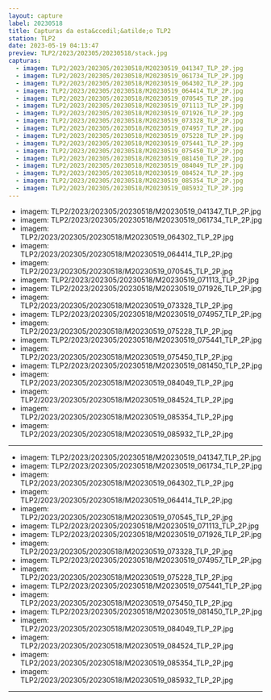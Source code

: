 ```yaml
---
layout: capture
label: 20230518
title: Capturas da esta&ccedil;&atilde;o TLP2
station: TLP2
date: 2023-05-19 04:13:47
preview: TLP2/2023/202305/20230518/stack.jpg
capturas:
  - imagem: TLP2/2023/202305/20230518/M20230519_041347_TLP_2P.jpg
  - imagem: TLP2/2023/202305/20230518/M20230519_061734_TLP_2P.jpg
  - imagem: TLP2/2023/202305/20230518/M20230519_064302_TLP_2P.jpg
  - imagem: TLP2/2023/202305/20230518/M20230519_064414_TLP_2P.jpg
  - imagem: TLP2/2023/202305/20230518/M20230519_070545_TLP_2P.jpg
  - imagem: TLP2/2023/202305/20230518/M20230519_071113_TLP_2P.jpg
  - imagem: TLP2/2023/202305/20230518/M20230519_071926_TLP_2P.jpg
  - imagem: TLP2/2023/202305/20230518/M20230519_073328_TLP_2P.jpg
  - imagem: TLP2/2023/202305/20230518/M20230519_074957_TLP_2P.jpg
  - imagem: TLP2/2023/202305/20230518/M20230519_075228_TLP_2P.jpg
  - imagem: TLP2/2023/202305/20230518/M20230519_075441_TLP_2P.jpg
  - imagem: TLP2/2023/202305/20230518/M20230519_075450_TLP_2P.jpg
  - imagem: TLP2/2023/202305/20230518/M20230519_081450_TLP_2P.jpg
  - imagem: TLP2/2023/202305/20230518/M20230519_084049_TLP_2P.jpg
  - imagem: TLP2/2023/202305/20230518/M20230519_084524_TLP_2P.jpg
  - imagem: TLP2/2023/202305/20230518/M20230519_085354_TLP_2P.jpg
  - imagem: TLP2/2023/202305/20230518/M20230519_085932_TLP_2P.jpg
---
```

  - imagem: TLP2/2023/202305/20230518/M20230519_041347_TLP_2P.jpg
  - imagem: TLP2/2023/202305/20230518/M20230519_061734_TLP_2P.jpg
  - imagem: TLP2/2023/202305/20230518/M20230519_064302_TLP_2P.jpg
  - imagem: TLP2/2023/202305/20230518/M20230519_064414_TLP_2P.jpg
  - imagem: TLP2/2023/202305/20230518/M20230519_070545_TLP_2P.jpg
  - imagem: TLP2/2023/202305/20230518/M20230519_071113_TLP_2P.jpg
  - imagem: TLP2/2023/202305/20230518/M20230519_071926_TLP_2P.jpg
  - imagem: TLP2/2023/202305/20230518/M20230519_073328_TLP_2P.jpg
  - imagem: TLP2/2023/202305/20230518/M20230519_074957_TLP_2P.jpg
  - imagem: TLP2/2023/202305/20230518/M20230519_075228_TLP_2P.jpg
  - imagem: TLP2/2023/202305/20230518/M20230519_075441_TLP_2P.jpg
  - imagem: TLP2/2023/202305/20230518/M20230519_075450_TLP_2P.jpg
  - imagem: TLP2/2023/202305/20230518/M20230519_081450_TLP_2P.jpg
  - imagem: TLP2/2023/202305/20230518/M20230519_084049_TLP_2P.jpg
  - imagem: TLP2/2023/202305/20230518/M20230519_084524_TLP_2P.jpg
  - imagem: TLP2/2023/202305/20230518/M20230519_085354_TLP_2P.jpg
  - imagem: TLP2/2023/202305/20230518/M20230519_085932_TLP_2P.jpg
---
  - imagem: TLP2/2023/202305/20230518/M20230519_041347_TLP_2P.jpg
  - imagem: TLP2/2023/202305/20230518/M20230519_061734_TLP_2P.jpg
  - imagem: TLP2/2023/202305/20230518/M20230519_064302_TLP_2P.jpg
  - imagem: TLP2/2023/202305/20230518/M20230519_064414_TLP_2P.jpg
  - imagem: TLP2/2023/202305/20230518/M20230519_070545_TLP_2P.jpg
  - imagem: TLP2/2023/202305/20230518/M20230519_071113_TLP_2P.jpg
  - imagem: TLP2/2023/202305/20230518/M20230519_071926_TLP_2P.jpg
  - imagem: TLP2/2023/202305/20230518/M20230519_073328_TLP_2P.jpg
  - imagem: TLP2/2023/202305/20230518/M20230519_074957_TLP_2P.jpg
  - imagem: TLP2/2023/202305/20230518/M20230519_075228_TLP_2P.jpg
  - imagem: TLP2/2023/202305/20230518/M20230519_075441_TLP_2P.jpg
  - imagem: TLP2/2023/202305/20230518/M20230519_075450_TLP_2P.jpg
  - imagem: TLP2/2023/202305/20230518/M20230519_081450_TLP_2P.jpg
  - imagem: TLP2/2023/202305/20230518/M20230519_084049_TLP_2P.jpg
  - imagem: TLP2/2023/202305/20230518/M20230519_084524_TLP_2P.jpg
  - imagem: TLP2/2023/202305/20230518/M20230519_085354_TLP_2P.jpg
  - imagem: TLP2/2023/202305/20230518/M20230519_085932_TLP_2P.jpg
---
